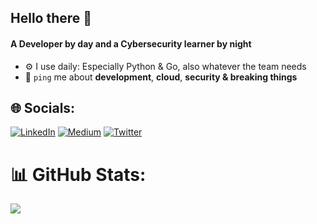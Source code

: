 ## Hello there 👋

#### A Developer by day and a Cybersecurity learner by night

- ⚙️ I use daily: Especially Python & Go, also whatever the team needs
- 💬 `ping` me about **development**, **cloud**, **security & breaking things**


## 🌐 Socials:
[![LinkedIn](https://img.shields.io/badge/LinkedIn-%230077B5.svg?logo=linkedin&logoColor=white)](https://linkedin.com/in/DurmazDev) [![Medium](https://img.shields.io/badge/Medium-12100E?logo=medium&logoColor=white)](https://medium.com/@durmazdev) [![Twitter](https://img.shields.io/badge/Twitter-%231DA1F2.svg?logo=Twitter&logoColor=white)](https://twitter.com/DurmazDev)

# 📊 GitHub Stats:
![](https://github-readme-stats.vercel.app/api/top-langs/?username=DurmazDev&theme=dark&hide_border=false&include_all_commits=false&count_private=false&layout=compact)
